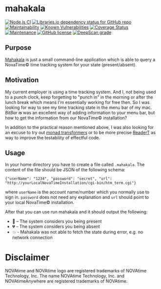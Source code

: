 # mahakala
[![Node.js CI](https://github.com/kyusu/mahakala/workflows/Node.js%20CI/badge.svg)](https://github.com/kyusu/mahakala/actions/workflows/node.js.yml)
[![Libraries.io dependency status for GitHub repo](https://img.shields.io/librariesio/github/kyusu/mahakala)](https://libraries.io/github/kyusu/mahakala)
[![Maintainability](https://api.codeclimate.com/v1/badges/2a8f8276214c89a96d19/maintainability)](https://codeclimate.com/github/kyusu/mahakala/maintainability)
[![Known Vulnerabilities](https://snyk.io/test/github/kyusu/mahakala/badge.svg?targetFile=package.json)](https://snyk.io/test/github/kyusu/mahakala?targetFile=package.json)
[![Coverage Status](https://coveralls.io/repos/github/kyusu/mahakala/badge.svg?branch=master)](https://coveralls.io/github/kyusu/mahakala?branch=master)
[![Maintenance](https://img.shields.io/badge/Maintained%3F-yes-green.svg)](https://github.com/kyusu/mahakala/graphs/commit-activity)
[![GitHub license](https://img.shields.io/github/license/kyusu/mahakala.svg)](https://github.com/kyusu/mahakala/blob/master/LICENSE)
[![DeepScan grade](https://deepscan.io/api/teams/10488/projects/13334/branches/220795/badge/grade.svg)](https://deepscan.io/dashboard#view=project&tid=10488&pid=13334&bid=220795)

## Purpose
[Mahakala](https://en.wikipedia.org/wiki/Mahakala) is just a small command-line application which is able to query a NovaTime© time tracking system for your state (present/absent).

## Motivation
My current employer is using a time tracking system. And I, not being used to a punch clock, keep forgetting to "punch in" in the morning or after the lunch break which means I'm essentially working for free then. So I was looking for way to see my time tracking state in the menu bar of my mac. *BitBar* ~~is~~ was an excellent way of adding information to your menu bar, but how to get the information from our NovaTime© installation?

In addition to the practical reason mentioned above, I was also looking for an excuse to try out [monad transformers](https://www.linkedin.com/pulse/monad-transformers-javascript-vladimír-gorej) or to be more precise [ReaderT](https://evilsoft.github.io/crocks/docs/crocks/ReaderT.html) as way to improve the testability of effectful code.

## Usage

In your home directory you have to create a file called `.mahakala`. The content of the file should be JSON of the following schema:
```
{"userName": "1234", "password": "secret", "url": "http://yourLocalNovaTimeInstallation/cgi-bin/htm_term.cgi"}
```
where `userName` is the account name/number which you normally use to sign in. `password` does not need any explanation and `url` should point to your local NovaTime© installation.

After that you can use run mahakala and it should output the following:

* 💓 – The system considers you being present
* 💔 – The system considers you being absent
* 💥 - Mahakala was not able to fetch the state during error, e.g. no network connection


# Disclaimer
NOVAtime and NOVAtime logo are registered trademarks of NOVAtime Technology, Inc. The name NOVAtime Technology, Inc. and NOVAtimeAnywhere are registered trademarks of NOVAtime.
